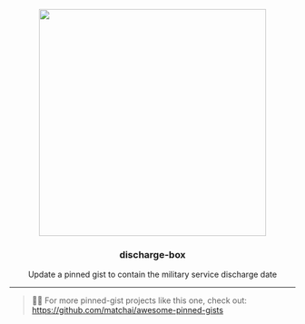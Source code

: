 <p align="center">
  <img width="400" src="https://discharge-box-bucket.s3.ap-northeast-2.amazonaws.com/assets/images/discharge-box.jpg">
</p>

<h3 align="center">discharge-box</h3>

<p align="center">Update a pinned gist to contain the military service discharge date</p>

---

> 📌✨ For more pinned-gist projects like this one, check out: https://github.com/matchai/awesome-pinned-gists
